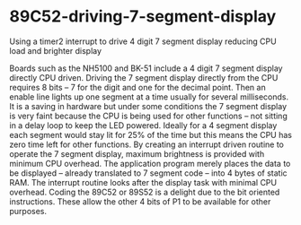 # 89C52-driving-7-segment-display
Using a timer2 interrupt to drive 4 digit 7 segment display  reducing CPU load and brighter display

Boards such as the NH5100 and BK-51 include a 4 digit 7 segment display directly CPU driven.
Driving the 7 segment display directly from the CPU requires 8 bits – 7 for the digit and one for the decimal point.  Then an enable line lights up one segment at a time usually for several milliseconds. 
It is a saving in hardware but under some conditions the 7 segment display is very faint because the CPU is being used for other functions – not sitting in a delay loop to keep the LED powered.
Ideally for a 4 segment display each segment would stay lit for 25% of the time but this means the CPU has zero  time left for other functions.  By creating an interrupt driven routine to operate the 7 segment display, maximum brightness is provided with minimum CPU overhead.
The application program merely places the data to be displayed – already translated to 7 segment code – into 4 bytes of  static RAM.  The interrupt routine looks after the display task with minimal CPU overhead.  Coding the 89C52 or 89S52 is a delight due to the bit oriented instructions. These allow the other 4 bits of P1 to be available for other purposes.

